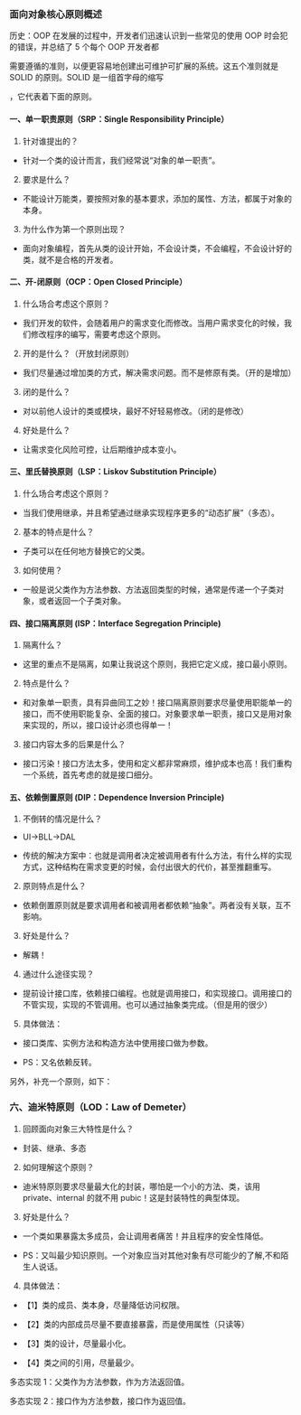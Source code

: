 ### 面向对象核心原则概述

历史：OOP 在发展的过程中，开发者们迅速认识到一些常见的使用 OOP 时会犯的错误，并总结了 5 个每个 OOP 开发者都

需要遵循的准则，以便更容易地创建出可维护可扩展的系统。这五个准则就是 SOLID 的原则。SOLID 是一组首字母的缩写

，它代表着下面的原则。

#### 一、单一职责原则（SRP：Single Responsibility Principle）

1. 针对谁提出的？

- 针对一个类的设计而言，我们经常说“对象的单一职责”。

2. 要求是什么？

- 不能设计万能类，要按照对象的基本要求，添加的属性、方法，都属于对象的本身。

3. 为什么作为第一个原则出现？

- 面向对象编程，首先从类的设计开始，不会设计类，不会编程，不会设计好的类，就不是合格的开发者。

#### 二、开-闭原则（OCP：Open Closed Principle）

1. 什么场合考虑这个原则？

- 我们开发的软件，会随着用户的需求变化而修改。当用户需求变化的时候，我们修改程序的编写，需要考虑这个原则。

2. 开的是什么？（开放封闭原则）

- 我们尽量通过增加类的方式，解决需求问题。而不是修原有类。（开的是增加）

3. 闭的是什么？

- 对以前他人设计的类或模块，最好不好轻易修改。（闭的是修改）

4. 好处是什么？

- 让需求变化风险可控，让后期维护成本变小。

#### 三、里氏替换原则（LSP：Liskov Substitution Principle）

1. 什么场合考虑这个原则？

- 当我们使用继承，并且希望通过继承实现程序更多的“动态扩展”（多态）。

2. 基本的特点是什么？

- 子类可以在任何地方替换它的父类。

3. 如何使用？

- 一般是说父类作为方法参数、方法返回类型的时候，通常是传递一个子类对象，或者返回一个子类对象。

#### 四、接口隔离原则 (ISP：Interface Segregation Principle)

1. 隔离什么？

- 这里的重点不是隔离，如果让我说这个原则，我把它定义成，接口最小原则。

2. 特点是什么？

- 和对象单一职责，具有异曲同工之妙！接口隔离原则要求尽量使用职能单一的接口，而不使用职能复杂、全面的接口。对象要求单一职责，接口又是用对象来实现的，所以，接口设计必须也得单一！

3. 接口内容太多的后果是什么？

- 接口污染！接口方法太多，使用和定义都非常麻烦，维护成本也高！我们重构一个系统，首先考虑的就是接口细分。

#### 五、依赖倒置原则 (DIP：Dependence Inversion Principle)

1. 不倒转的情况是什么？

- UI->BLL->DAL

- 传统的解决方案中：也就是调用者决定被调用者有什么方法，有什么样的实现方式，这种结构在需求变更的时候，会付出很大的代价，甚至推翻重写。

2. 原则特点是什么？

- 依赖倒置原则就是要求调用者和被调用者都依赖“抽象”。两者没有关联，互不影响。

3. 好处是什么？

- 解耦！

4. 通过什么途径实现？

- 提前设计接口库，依赖接口编程。也就是调用接口，和实现接口。调用接口的不管实现，实现的不管调用。也可以通过抽象类完成。（但是用的很少）

5. 具体做法：

- 接口类库、实例方法和构造方法中使用接口做为参数。

- PS：又名依赖反转。

另外，补充一个原则，如下：

### 六、迪米特原则（LOD：Law of Demeter）

1. 回顾面向对象三大特性是什么？

- 封装、继承、多态

2. 如何理解这个原则？

- 迪米特原则要求尽量最大化的封装，哪怕是一个小的方法、类，该用 private、internal 的就不用 pubic！这是封装特性的典型体现。

3. 好处是什么？

- 一个类如果暴露太多成员，会让调用者痛苦！并且程序的安全性降低。

- PS：又叫最少知识原则。一个对象应当对其他对象有尽可能少的了解,不和陌生人说话。

4. 具体做法：

- 【1】类的成员、类本身，尽量降低访问权限。

- 【2】类的内部成员尽量不要直接暴露，而是使用属性（只读等）

- 【3】类的设计，尽量最小化。

- 【4】类之间的引用，尽量最少。

多态实现 1：父类作为方法参数，作为方法返回值。

多态实现 2：接口作为方法参数，接口作为返回值。
